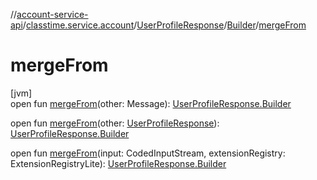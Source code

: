 //[account-service-api](../../../../index.md)/[classtime.service.account](../../index.md)/[UserProfileResponse](../index.md)/[Builder](index.md)/[mergeFrom](merge-from.md)

# mergeFrom

[jvm]\
open fun [mergeFrom](merge-from.md)(other: Message): [UserProfileResponse.Builder](index.md)

open fun [mergeFrom](merge-from.md)(other: [UserProfileResponse](../index.md)): [UserProfileResponse.Builder](index.md)

open fun [mergeFrom](merge-from.md)(input: CodedInputStream, extensionRegistry: ExtensionRegistryLite): [UserProfileResponse.Builder](index.md)
